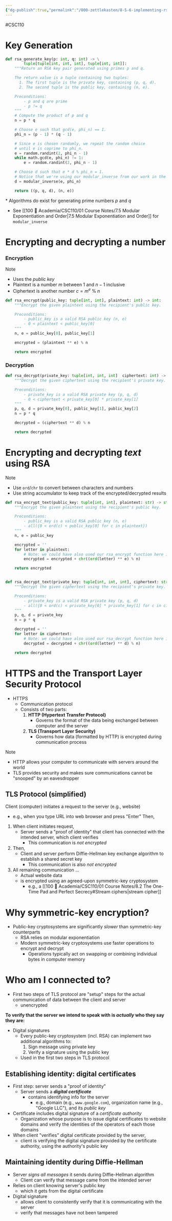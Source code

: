 ```yaml
---
{"dg-publish":true,"permalink":"/000-zettlekasten/8-5-6-implementing-rsa-in-python-application-securing-online-communications/","created":"2023-11-04T18:30:50.434-07:00","updated":"2023-11-05T14:17:47.565-08:00"}
---
```


#CSC110 
# Key Generation

```python
def rsa_generate_key(p: int, q: int) -> \
        tuple[tuple[int, int, int], tuple[int, int]]:
    """Return an RSA key pair generated using primes p and q.

    The return value is a tuple containing two tuples:
      1. The first tuple is the private key, containing (p, q, d).
      2. The second tuple is the public key, containing (n, e).

    Preconditions:
        - p and q are prime
        - p != q
    """
    # Compute the product of p and q
    n = p * q

    # Choose e such that gcd(e, phi_n) == 1.
    phi_n = (p - 1) * (q - 1)

    # Since e is chosen randomly, we repeat the random choice
    # until e is coprime to phi_n.
    e = random.randint(2, phi_n - 1)
    while math.gcd(e, phi_n) != 1:
        e = random.randint(2, phi_n - 1)

    # Choose d such that e * d % phi_n = 1.
    # Notice that we're using our modular_inverse from our work in the last chapter!
    d = modular_inverse(e, phi_n)

    return ((p, q, d), (n, e))
```

\* Algorithms do exist for generating prime numbers $p$ and $q$
- See [[100 📒 Academia/CSC110/01 Course Notes/7.5 Modular Exponentiation and Order\|7.5 Modular Exponentiation and Order]] for `modular_inverse`

# Encrypting and decrypting a number

### Encryption

>[!note]
> - Uses the *public key*
> - Plaintext is a number $m$ between 1 and $n - 1$ inclusive
> - Ciphertext is another number $c = m^{e} \;\%\; n$

```python
def rsa_encrypt(public_key: tuple[int, int], plaintext: int) -> int:
    """Encrypt the given plaintext using the recipient's public key.

    Preconditions:
        - public_key is a valid RSA public key (n, e)
        - 0 < plaintext < public_key[0]
    """
    n, e = public_key[0], public_key[1]

    encrypted = (plaintext ** e) % n

    return encrypted
```

### Decryption

```python
def rsa_decrypt(private_key: tuple[int, int, int]  ciphertext: int) -> int:
    """Decrypt the given ciphertext using the recipient's private key.

    Preconditions:
        - private_key is a valid RSA private key (p, q, d)
        - 0 < ciphertext < private_key[0] * private_key[1]
    """
    p, q, d = private_key[0], public_key[1], public_key[2]
    n = p * q

    decrypted = (ciphertext ** d) % n

    return decrypted
```

# Encrypting and decrypting *text* using RSA

> [!note]
> - Use `ord`/`chr` to convert between characters and numbers
> - Use string accumulator to keep track of the encrypted/decrypted results

```python
def rsa_encrypt_text(public_key: tuple[int, int], plaintext: str) -> str:
    """Encrypt the given plaintext using the recipient's public key.

    Preconditions:
        - public_key is a valid RSA public key (n, e)
        - all({0 < ord(c) < public_key[0] for c in plaintext})
    """
    n, e = public_key

    encrypted = ''
    for letter in plaintext:
        # Note: we could have also used our rsa_encrypt function here instead
        encrypted = encrypted + chr((ord(letter) ** e) % n)

    return encrypted


def rsa_decrypt_text(private_key: tuple[int, int, int], ciphertext: str) -> str:
    """Decrypt the given ciphertext using the recipient's private key.

    Preconditions:
        - private_key is a valid RSA private key (p, q, d)
        - all({0 < ord(c) < private_key[0] * private_key[1] for c in ciphertext})
    """
    p, q, d = private_key
    n = p * q

    decrypted = ''
    for letter in ciphertext:
        # Note: we could have also used our rsa_decrypt function here instead
        decrypted = decrypted + chr((ord(letter) ** d) % n)

    return decrypted
```


# HTTPS and the Transport Layer Security Protocol

- HTTPS
	- Communication protocol
	- Consists of two parts:
	  1. **HTTP (Hypertext Transfer Protocol)**
	     - Governs the format of the data being exchanged between computer and the server
	  2. **TLS (Transport Layer Security)**
	     - Governs how data (formatted by HTTP) is encrypted during communication process

> [!note]
> - HTTP allows your computer to communicate with servers around the world
> - TLS provides security and makes sure communications cannot be "snooped" by an eavesdropper

## TLS Protocol (simplified)

Client (computer) initiates a request to the server (e.g., website)
   - e.g., when you type URL into web browser and press "Enter"
Then,
1. When client initiates request,
    - Server sends a "proof of identity" that client has connected with the intended server, which client verifies
        - This communication is *not encrypted*
2. Then,
    - Client and server perform Diffie-Hellman key exchange algorithm to establish a shared secret key
        - This communication is also *not encrypted*
3. All remaining communication ...
    - Actual website data
    - is encrypted using an agreed-upon symmetric-key cryptosystem
        - e.g., a [[100 📒 Academia/CSC110/01 Course Notes/8.2 The One-Time Pad and Perfect Secrecy#Stream ciphers\|stream cipher]]

# Why symmetric-key encryption?

- Public-key cryptosystems are significantly *slower* than symmetric-key counterparts
	- RSA relies on modular exponentiation
	- Modern symmetric-key cryptosystems use faster operations to encrypt and decrypt
		- Operations typically act on swapping or combining individual bytes in computer memory

# Who am I connected to?

- First two steps of TLS protocol are "setup" steps for the actual communication of data between the client and server
	- unencrypted

**To verify that the server we intend to speak with is *actually* who they say they are:**
- Digital signatures
	- Every public-key cryptosystem (incl. RSA) can implement two additional algorithms to:
	    1. Sign message using private key
	    2. Verify a signature using the public key
	-  Used in the first two steps in TLS protocol

## Establishing identity: digital certificates

- First step: server sends a "proof of identity"
	- Server sends a ***digital certificate***
		- contains identifying info for the server
			- e.g., domain (e.g., `www.google.com`), organization name (e.g., "Google LLC"), and its *public key*
- Certificate includes digital signature of a *certificate authority*
	- Organization whose purpose is to issue digital certificates to website domains and verify the identities of the operators of each those domains
- When client "verifies" digital certificate provided by the server,
	- client is verifying the digital signature provided by the certificate authority, using the authority's public key

## Maintaining identity during Diffie-Hellman

- Server *signs all messages* it sends during Diffie-Hellman algorithm
	- Client can verify that message came from the intended server
- Relies on client knowing server's public key
	- which it gets from the digital certificate
- Digital signature
	- allows client to consistently verify that it is communicating with the server
	- verify that messages have not been tampered